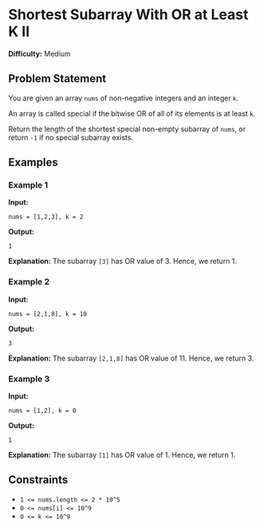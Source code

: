 # Shortest Subarray With OR at Least K II

**Difficulty:** Medium

## Problem Statement

You are given an array `nums` of non-negative integers and an integer `k`.

An array is called special if the bitwise OR of all of its elements is at least `k`.

Return the length of the shortest special non-empty subarray of `nums`, or return `-1` if no special subarray exists.

## Examples

### Example 1

**Input:** 
```plaintext
nums = [1,2,3], k = 2
```

**Output:** 
```plaintext
1
```

**Explanation:**
The subarray `[3]` has OR value of 3. Hence, we return 1.

### Example 2

**Input:** 
```plaintext
nums = [2,1,8], k = 10
```

**Output:** 
```plaintext
3
```

**Explanation:**
The subarray `[2,1,8]` has OR value of 11. Hence, we return 3.

### Example 3

**Input:** 
```plaintext
nums = [1,2], k = 0
```

**Output:** 
```plaintext
1
```

**Explanation:**
The subarray `[1]` has OR value of 1. Hence, we return 1.

## Constraints

- `1 <= nums.length <= 2 * 10^5`
- `0 <= nums[i] <= 10^9`
- `0 <= k <= 10^9`